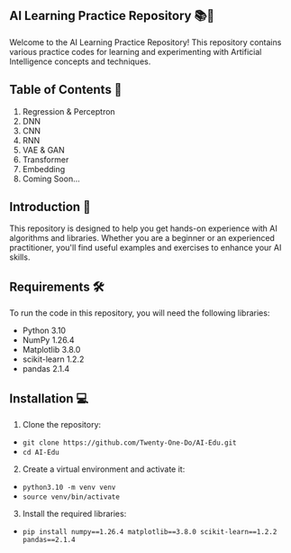 ## AI Learning Practice Repository 📚🤖
Welcome to the AI Learning Practice Repository! This repository contains various practice codes for learning and experimenting with Artificial Intelligence concepts and techniques.

## Table of Contents 📑
1. Regression & Perceptron
2. DNN
3. CNN
4. RNN
5. VAE & GAN
6. Transformer
7. Embedding
8. Coming Soon...

## Introduction 📝
This repository is designed to help you get hands-on experience with AI algorithms and libraries. Whether you are a beginner or an experienced practitioner, you'll find useful examples and exercises to enhance your AI skills.

## Requirements 🛠️
To run the code in this repository, you will need the following libraries:

- Python 3.10
- NumPy 1.26.4
- Matplotlib 3.8.0
- scikit-learn 1.2.2
- pandas 2.1.4

## Installation 💻

1. Clone the repository:

- ``git clone https://github.com/Twenty-One-Do/AI-Edu.git``
- ``cd AI-Edu``

2. Create a virtual environment and activate it:

- ``python3.10 -m venv venv``
- ``source venv/bin/activate``

3. Install the required libraries:

- ``pip install numpy==1.26.4 matplotlib==3.8.0 scikit-learn==1.2.2 pandas==2.1.4``
